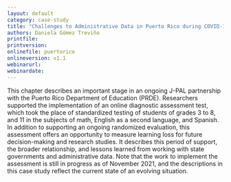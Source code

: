 ```yaml
---
layout: default
category: case-study
title: "Challenges to Administrative Data in Puerto Rico during COVID-19"
authors: Daniela Gómez Treviño
printfile: 
printversion: 
onlinefile: puertorico
onlineversion: v1.1
webinarurl: 
webinardate: 
---
```


This chapter describes an important stage in an ongoing J-PAL partnership with the Puerto Rico Department of Education (PRDE). Researchers supported the implementation of an online diagnostic assessment test, which took the place of standardized testing of students of grades 3 to 8, and 11 in the subjects of math, English as a second language, and Spanish. In addition to supporting an ongoing randomized evaluation, this assessment offers an opportunity to measure learning loss for future decision-making and research studies. It describes this period of support, the broader relationship, and lessons learned from working with state governments and administrative data. Note that the work to implement the assessment is still in progress as of November 2021, and the descriptions in this case study reflect the current state of an evolving situation. 
